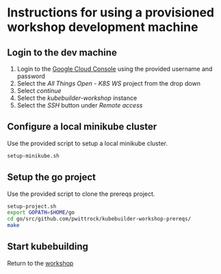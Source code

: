# Instructions for using a provisioned workshop development machine

## Login to the dev machine

1. Login to the [Google Cloud Console](https://console.cloud.google.com/compute/instances)
   using the provided username and password
1. Select the *All Things Open - K8S WS* project from the drop down
1. Select *continue*
1. Select the *kubebuilder-workshop* instance
1. Select the *SSH* button under *Remote access*

## Configure a local minikube cluster

Use the provided script to setup a local minikube cluster.

```bash
setup-minikube.sh
```

## Setup the go project

Use the provided script to clone the prereqs project.

```bash
setup-project.sh
export GOPATH=$HOME/go
cd go/src/github.com/pwittrock/kubebuilder-workshop-prereqs/
make
```

## Start kubebuilding

Return to the [workshop](https://github.com/pwittrock/kubebuilder-workshop#overview)
